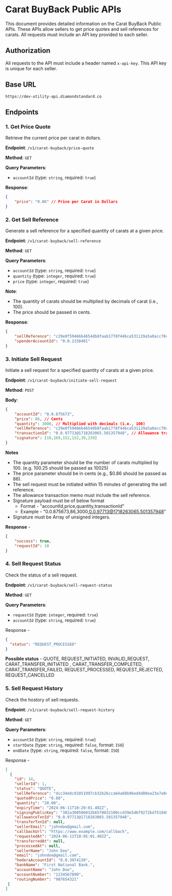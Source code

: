 
# Carat BuyBack Public APIs

This document provides detailed information on the Carat BuyBack Public APIs. These APIs allow sellers to get price quotes and sell references for carats. All requests must include an API key provided to each seller.

## Authorization

All requests to the API must include a header named `x-api-key`. This API key is unique for each seller.

## Base URL

`https://dev-utility-api.diamondstandard.co`

## Endpoints

### 1. Get Price Quote

Retrieve the current price per carat in dollars.

**Endpoint**: `/v1/carat-buyback/price-quote`

**Method**: `GET`

**Query Parameters**:
- `accountId` (type: `string`, required: `true`)

**Response**:
```json
{
    "price": "0.86" // Price per Carat in Dollars
}
```

### 2. Get Sell Reference

Generate a sell reference for a specified quantity of carats at a given price.

**Endpoint**: `/v1/carat-buyback/sell-reference`

**Method**: `GET`

**Query Parameters**:
- `accountId` (type: `string`, required: `true`)
- `quantity` (type: `integer`, required: `true`)
- `price` (type: `integer`, required: `true`)

**Note**: 
- The quantity of carats should be multiplied by decimals of carat (i.e., 100).
- The price should be passed in cents.

**Response**:
```json
{
    "sellReference": "c29e0f59466b4654db8faab1778f44bca531129a5a0acc70c9e7440089895bdf",
    "spenderAccountId": "0.0.2158401"
}
```

### 3. Initiate Sell Request

Initiate a sell request for a specified quantity of carats at a given price.

**Endpoint**: `/v1/carat-buyback/initiate-sell-request`

**Method**: `POST`

**Body**:
```json
{
    "accountId": "0.0.875673",
    "price": 86, // Cents
    "quantity": 3000, // Multiplied with decimals (i.e., 100)
    "sellReference": "c29e0f59466b4654db8faab1778f44bca531129a5a0acc70c9e7440089895bdf",
    "transactionId": "0.0.97713@1718263065.501357948", // Allowance transactionId
    "signature": [10,169,152,152,39,239]
}
```
**Notes** 
- The quantity parameter should be the number of carats multiplied by 100. (e.g. 100.25 should be passed as 10025)
- The price parameter should be in cents (e.g., $0.86 should be passed as 86).
- The sell request must be initiated within 15 minutes of generating the sell reference.
- The allowance transaction memo must include the sell reference.
- Signature payload must be of below format
   - Format -  "accountId,price,quantity,transactionId"
   - Example - "0.0.875673,86,3000,0.0.97713@1718263065.501357948"
- Signature must be Array of unsigned integers.


**Response** -
```json
{
    "success": true,
    "requestId": 10
}
```



### 4. Sell Request Status

Check the status of a sell request.

**Endpoint**: `/v1/carat-buyback/sell-request-status`

**Method**: `GET`

**Query Parameters**:
- `requestId` (type: `integer`, required: `true`)
- `accountId` (type: `string`, required: `true`)

Response - 
```json
{
  "status": "REQUEST_PROCESSED" 
}
```

**Possible status** - QUOTE, REQUEST_INITIATED, INVALID_REQUEST, CARAT_TRANSFER_INITIATED , CARAT_TRANSFER_COMPLETED, CARAT_TRANSFER_FAILED, REQUEST_PROCESSED, REQUEST_REJECTED, REQUEST_CANCELLED



### 5. Sell Request History

Check the hostory of sell requests.

**Endpoint**: `/v1/carat-buyback/sell-request-history`

**Method**: `GET`

**Query Parameters**:
- `accountId` (type: `string`, required: `true`)
- `startDate` (type: `string`, required: `false`, format: `ISO`)
- `endDate` (type: `string`, required: `false`,  format: `ISO`)

Response - 

```json
[
  {
    "id": 14,
    "sellerId": 1,
    "status": "QUOTE",
    "sellReference": "dcc34e8c91051997cb32b26cca64a68b96ed4d80ea23e7a0cb334949d03a94ea",
    "quotedPrice": "0.88",
    "quantity": "20.00",
    "expiryTime": "2024-06-11T10:20:01.402Z",
    "signingPublicKey": "302a300506032b6570032100ccd39e5d6f9272bd7519d8aabb5f3b6ede130d1f49f7d385362dfc2820898a2b",
    "allowanceTxnId": "0.0.97713@1718263065.501357948",
    "transferTxnId": null,
    "sellerEmail": "johndoe@gmail.com",
    "callbackUrl": "https://www.example.com/callback",
    "requestedAt": "2024-06-11T10:05:01.402Z",
    "transferredAt": null,
    "processedAt": null,
    "sellerName": "John Doe",
    "email": "johndoe@gmail.com",
    "hederaAccountId": "0.0.3974130",
    "bankName": "First National Bank.",
    "accountName": "John Doe",
    "accountNumber": "1234567890",
    "routingNumber": "987654321"
 }
]
```



